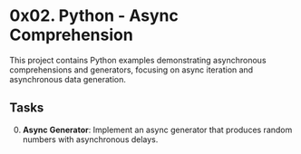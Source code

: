 # 0x02. Python - Async Comprehension

This project contains Python examples demonstrating asynchronous comprehensions and generators, focusing on async iteration and asynchronous data generation.

## Tasks

0. **Async Generator**: Implement an async generator that produces random numbers with asynchronous delays.
